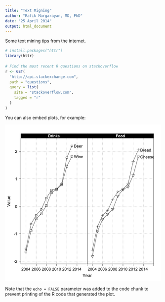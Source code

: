 ```yaml
---
title: "Text Migning"
author: "Rafik Margarayan, MD, PhD"
date: "25 April 2014"
output: html_document
---
```

Some text mining tips from the internet.


```r
# install.packages("httr")
library(httr)
 
# Find the most recent R questions on stackoverflow
r <- GET(
  "http://api.stackexchange.com",
  path = "questions",
  query = list(
    site = "stackoverflow.com",
    tagged = "r"
  )
)
```

You can also embed plots, for example:

![plot of chunk unnamed-chunk-2](figure/unnamed-chunk-2.png) 

Note that the `echo = FALSE` parameter was added to the code chunk to prevent printing of the R code that generated the plot.
